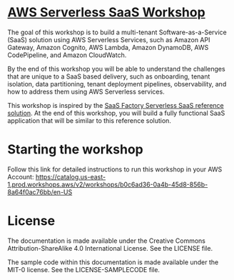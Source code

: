 # [AWS Serverless SaaS Workshop](https://catalog.us-east-1.prod.workshops.aws/workshops/b0c6ad36-0a4b-45d8-856b-8a64f0ac76bb/en-US/lab3/41-initialize-lab)
The goal of this workshop is to build a multi-tenant Software-as-a-Service (SaaS) solution using AWS Serverless Services, such as Amazon API Gateway, Amazon Cognito, AWS Lambda, Amazon DynamoDB, AWS CodePipeline, and Amazon CloudWatch.

By the end of this workshop you will be able to understand the challenges that are unique to a SaaS based delivery, such as onboarding, tenant isolation, data partitioning, tenant deployment pipelines, observability, and how to address them using AWS Serverless services.

This workshop is inspired by the [SaaS Factory Serverless SaaS reference solution](https://github.com/aws-samples/aws-saas-factory-ref-solution-serverless-saas). At the end of this workshop, you will build a fully functional SaaS application that will be similar to this reference solution.

# Starting the workshop
Follow this link for detailed instructions to run this workshop in your AWS Account: https://catalog.us-east-1.prod.workshops.aws/v2/workshops/b0c6ad36-0a4b-45d8-856b-8a64f0ac76bb/en-US

# License
The documentation is made available under the Creative Commons Attribution-ShareAlike 4.0 International License. See the LICENSE file.

The sample code within this documentation is made available under the MIT-0 license. See the LICENSE-SAMPLECODE file.
